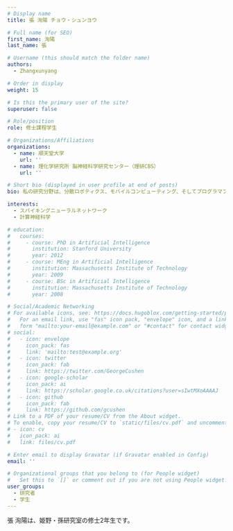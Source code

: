 ```yaml
---
# Display name
title: 張 洵陽 チョウ・シュンヨウ

# Full name (for SEO)
first_name: 洵陽
last_name: 張

# Username (this should match the folder name)
authors:
  - Zhangxunyang

# Order in display
weight: 15

# Is this the primary user of the site?
superuser: false

# Role/position
role: 修士課程学生

# Organizations/Affiliations
organizations:
  - name: 順天堂大学
    url: ''
  - name: 理化学研究所 脳神経科学研究センター（理研CBS）
    url: ''

# Short bio (displayed in user profile at end of posts)
bio: 私の研究分野は、分散ロボティクス、モバイルコンピューティング、そしてプログラマブルマターです。

interests:
  - スパイキングニューラルネットワーク
  - 計算神経科学

# education:
#   courses:
#     - course: PhD in Artificial Intelligence
#       institution: Stanford University
#       year: 2012
#     - course: MEng in Artificial Intelligence
#       institution: Massachusetts Institute of Technology
#       year: 2009
#     - course: BSc in Artificial Intelligence
#       institution: Massachusetts Institute of Technology
#       year: 2008

# Social/Academic Networking
# For available icons, see: https://docs.hugoblox.com/getting-started/page-builder/#icons
#   For an email link, use "fas" icon pack, "envelope" icon, and a link in the
#   form "mailto:your-email@example.com" or "#contact" for contact widget.
# social:
#   - icon: envelope
#     icon_pack: fas
#     link: 'mailto:test@example.org'
#   - icon: twitter
#     icon_pack: fab
#     link: https://twitter.com/GeorgeCushen
#   - icon: google-scholar
#     icon_pack: ai
#     link: https://scholar.google.co.uk/citations?user=sIwtMXoAAAAJ
#   - icon: github
#     icon_pack: fab
#     link: https://github.com/gcushen
# Link to a PDF of your resume/CV from the About widget.
# To enable, copy your resume/CV to `static/files/cv.pdf` and uncomment the lines below.
# - icon: cv
#   icon_pack: ai
#   link: files/cv.pdf

# Enter email to display Gravatar (if Gravatar enabled in Config)
email: ''

# Organizational groups that you belong to (for People widget)
#   Set this to `[]` or comment out if you are not using People widget.
user_groups:
  - 研究者
  - 学生
---
```


張 洵陽は、姫野・孫研究室の修士2年生です。

